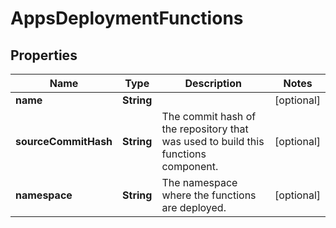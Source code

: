 

# AppsDeploymentFunctions


## Properties

| Name | Type | Description | Notes |
|------------ | ------------- | ------------- | -------------|
|**name** | **String** |  |  [optional] |
|**sourceCommitHash** | **String** | The commit hash of the repository that was used to build this functions component. |  [optional] |
|**namespace** | **String** | The namespace where the functions are deployed. |  [optional] |




